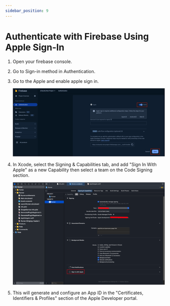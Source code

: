 ```yaml
---
sidebar_position: 9
---
```


# Authenticate with Firebase Using Apple Sign-In

1. Open your firebase console.
2. Go to Sign-in method in Authentication.
3. Go to the Apple and enable apple sign in.

   ![Apple Sign In](/images/app/apple1.png)

4. In Xcode, select the Signing & Capabilities tab, and add "Sign In With Apple" as a new Capability then select a team on the Code Signing section.

   ![Apple Sign In Xcode](/images/app/apple2.png)

5. This will generate and configure an App ID in the "Certificates, Identifiers & Profiles" section of the Apple Developer portal.
